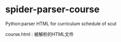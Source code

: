 # spider-parser-course
Python:parser HTML for curriculum schedule of scut

course.html : 被解析的HTML文件
